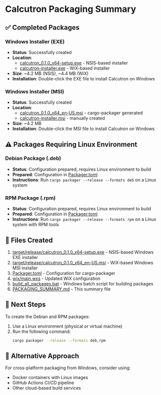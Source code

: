 # Calcutron Packaging Summary

## ✅ Completed Packages

### Windows Installer (EXE)
- **Status**: Successfully created
- **Location**: 
  - [calcutron_0.1.0_x64-setup.exe](file:///d:/GitHub/Calcutron/target/release/calcutron_0.1.0_x64-setup.exe) - NSIS-based installer
  - [calcutron-installer.exe](file:///d:/GitHub/Calcutron/calcutron-installer.exe) - WiX-based installer
- **Size**: ~4.2 MB (NSIS), ~4.4 MB (WiX)
- **Installation**: Double-click the EXE file to install Calcutron on Windows

### Windows Installer (MSI)
- **Status**: Successfully created
- **Location**: 
  - [calcutron_0.1.0_x64_en-US.msi](file:///d:/GitHub/Calcutron/target/release/calcutron_0.1.0_x64_en-US.msi) - cargo-packager generated
  - [calcutron-installer.msi](file:///d:/GitHub/Calcutron/target/release/calcutron-installer.msi) - manually created
- **Size**: ~4.2 MB
- **Installation**: Double-click the MSI file to install Calcutron on Windows

## ⚠️ Packages Requiring Linux Environment

### Debian Package (.deb)
- **Status**: Configuration prepared, requires Linux environment to build
- **Prepared**: Configuration in [Packager.toml](file:///d:/GitHub/Calcutron/Packager.toml)
- **Instructions**: Run `cargo packager --release --formats deb` on a Linux system

### RPM Package (.rpm)
- **Status**: Configuration prepared, requires Linux environment to build
- **Prepared**: Configuration in [Packager.toml](file:///d:/GitHub/Calcutron/Packager.toml)
- **Instructions**: Run `cargo packager --release --formats rpm` on a Linux system with RPM tools

## 📁 Files Created

1. [target/release/calcutron_0.1.0_x64-setup.exe](file:///d:/GitHub/Calcutron/target/release/calcutron_0.1.0_x64-setup.exe) - NSIS-based Windows EXE installer
2. [target/release/calcutron_0.1.0_x64_en-US.msi](file:///d:/GitHub/Calcutron/target/release/calcutron_0.1.0_x64_en-US.msi) - WiX-based Windows MSI installer
3. [Packager.toml](file:///d:/GitHub/Calcutron/Packager.toml) - Configuration for cargo-packager
4. [wix/main.wxs](file:///d:/GitHub/Calcutron/wix/main.wxs) - Updated WiX configuration
5. [build_all_packages.bat](file:///d:/GitHub/Calcutron/build_all_packages.bat) - Windows batch script for building packages
6. [PACKAGING_SUMMARY.md](file:///d:/GitHub/Calcutron/PACKAGING_SUMMARY.md) - This summary file

## 🚀 Next Steps

To create the Debian and RPM packages:

1. Use a Linux environment (physical or virtual machine)
2. Run the following command:
   ```bash
   cargo packager --release --formats deb,rpm
   ```

## 🔄 Alternative Approach

For cross-platform packaging from Windows, consider using:
- Docker containers with Linux images
- GitHub Actions CI/CD pipeline
- Other cloud-based build services